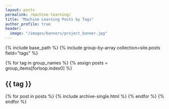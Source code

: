 ```yaml
---
layout: posts
permalink: /machine-learning/
title: "Machine Learning Posts by Tags"
author_profile: true
header:
  image: "/images/banners/project_banner.jpg"
---
```

{% include base_path %}
{% include group-by-array collection=site.posts field="tags" %}

{% for tag in group_names %}
  {% assign posts = group_items[forloop.index0] %}
  <h2 id="{{ tag | slugify }}" class="archive__subtitle">{{ tag }}</h2>
  {% for post in posts %}
    {% include archive-single.html %}
  {% endfor %}
{% endfor %}
